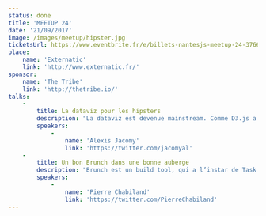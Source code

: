 ```yaml
---
status: done
title: 'MEETUP 24'
date: '21/09/2017'
image: /images/meetup/hipster.jpg
ticketsUrl: https://www.eventbrite.fr/e/billets-nantesjs-meetup-24-37661677090
place:
    name: 'Externatic'
    link: 'http://www.externatic.fr/'
sponsor:
    name: 'The Tribe'
    link: 'http://thetribe.io/'
talks:
    -
        title: La dataviz pour les hipsters
        description: "La dataviz est devenue mainstream. Comme D3.js a quasi tué la profession, tout le monde en fait et on ne peut plus se démarquer… Vraiment ? Petit voyage au cœur des technos les plus insolites, afin de pouvoir encore faire la différence en 2017 !"
        speakers:
            -
                name: 'Alexis Jacomy'
                link: 'https://twitter.com/jacomyal'
    -
        title: Un bon Brunch dans une bonne auberge
        description: "Brunch est un build tool, qui a l’instar de Task Runner comme Gulp ou Grunt nécessite très peu de conf pour faire la même chose... en mieux. Un petit quickie pour présenter l'outil avec ses qualités et ses défauts."
        speakers:
            -
                name: 'Pierre Chabiland'
                link: 'https://twitter.com/PierreChabiland'
---
```

